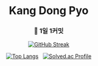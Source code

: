 <div align=center>

# **Kang Dong Pyo**

</div>

<h3 align=center> 💪 1일 1커밋 </h3>
<div align=center>
  
[![GitHub Streak](https://streak-stats.demolab.com/?user=97kzone)](https://git.io/streak-stats) 

</div>

<div align=center>
  
[![Top Langs](https://github-readme-stats.vercel.app/api/top-langs/?username=97kzone&layout=compact&hide=javascript,html,css)](https://github.com/anuraghazra/github-readme-stats)
&nbsp;
[![Solved.ac Profile](http://mazassumnida.wtf/api/v2/generate_badge?boj=mmnm3)](https://solved.ac/mmnm3/)

</div>

